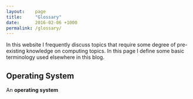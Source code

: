 ```yaml
---
layout:    page
title:     "Glossary"
date:      2016-02-06 +1000
permalink: /glossary/
---
```


In this website I frequently discuss topics that require some degree of pre-existing knowledge on computing topics. In this page I define some basic terminology used elsewhere in this blog.

## Operating System
An **operating system** 
